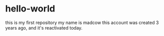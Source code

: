 # hello-world
this is my first repository
my name is madcow
this account was created 3 years ago, and it's reactivated today.
